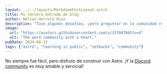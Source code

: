 ```yaml
---
layout: ../../layouts/MarkdownPostLayout.astro
title: Mi tercera entrada de blog
author: Nelson Herrera Diaz
description: "Tuve algunos desafíos, ¡pero preguntar en la comunidad realmente me ayudó!"
image:
  url: "https://avatars.githubusercontent.com/u/157047665?v=4"
  alt: "The word community with a heart."
pubDate: 2024-08-12
tags: ["astro", "learning in public", "setbacks", "community"]
---
```


No siempre fue fácil, pero disfruto de construir con Astro. ¡Y la [Discord community](https://astro.build/chat) es muy amable y servicial!
